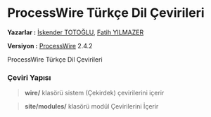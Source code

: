 ProcessWire Türkçe Dil Çevirileri
==============

**Yazarlar :** [İskender TOTOĞLU](http://altivebir.com.tr "ALTI ve BIR IT."), [Fatih YILMAZER](mailto:fatihyilmazer@yahoo.com)

**Versiyon :** [ProcessWire](http://processwire.com/ "ProcessWire") 2.4.2


ProcessWire Türkçe Dil Çevirileri

### Çeviri Yapısı ###

>**wire/** klasörü sistem (Çekirdek) çevirilerini içerir

>**site/modules/** klasörü modül Çevirilerini İçerir
